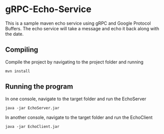 # gRPC-Echo-Service
This is a sample maven echo service using gRPC and Google Protocol Buffers. The echo service will take a message and echo it back along with the date.

## Compiling
Compile the project by navigating to the project folder and running 
``` 
mvn install 
```

## Running the program
In one console, navigate to the target folder and run the EchoServer 
``` 
java -jar EchoServer.jar 
```

In another console, navigate to the target folder and run the EchoClient
``` 
java -jar EchoClient.jar 
```
